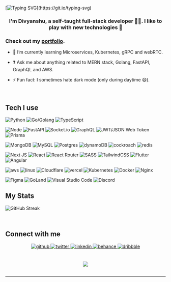 [![Typing SVG](https://readme-typing-svg.herokuapp.com?size=28&duration=3400&color=78F70C&lines=%F0%9F%91%8B+Namaste%2C+World!;%F0%9F%91%8B+Hello+World!;%F0%9F%91%8B+Bonjour%2C+World!;%F0%9F%91%8B+Hola%2C+World!)](https://git.io/typing-svg)

### <div style = "text-align: center" align="center">I'm Divyanshu, a self-taught full-stack developer 👨‍💻. I like to play with new technologies 🚀
### Check out my <a href = "https://divyanshu.pages.dev/" >portfolio</a>.
</div>  
  

- 🌱 I’m currently learning Microservices, Kubernetes, gRPC and webRTC.  
  

- ❓ Ask me about anything related to MERN stack, Golang, FastAPI, GraphQL and AWS.  
  

- ⚡ Fun fact: I sometimes hate dark mode (only during daytime 😄).
  

<br/>  


## Tech I use 

![Python](https://img.shields.io/badge/Python-14354C?style=for-the-badge&logo=python&logoColor=white)
![Go/Golang](https://img.shields.io/badge/go-%2300ADD8.svg?logo=go&logoColor=white&style=for-the-badge)
![TypeScript](https://img.shields.io/badge/typescript-%23007ACC.svg?logo=typescript&logoColor=white&style=for-the-badge)

![Node](https://img.shields.io/badge/Node.js-43853D?style=for-the-badge&logo=node.js&logoColor=white)
![FastAPI](https://img.shields.io/badge/FastAPI-005571?logo=fastapi&style=for-the-badge)
![Socket.io](https://img.shields.io/badge/Socket.io-black?logo=socket.io&badgeColor=010101&style=for-the-badge) 
![GraphQL](https://img.shields.io/badge/-GraphQL-E10098?logo=graphql&logoColor=white&style=for-the-badge)
![JWT/JSON Web Token](https://img.shields.io/badge/JWT-black?logo=JSON%20web%20tokens&style=for-the-badge)
![Prisma](https://img.shields.io/badge/Prisma-3982CE?style=for-the-badge&logo=Prisma&logoColor=white)

![MongoDB](https://img.shields.io/badge/MongoDB-%234ea94b.svg?logo=mongodb&logoColor=white&style=for-the-badge)
![MySQL](https://img.shields.io/badge/mysql-%2300f.svg?logo=mysql&logoColor=white&style=for-the-badge)
![Postgres](https://img.shields.io/badge/postgres-%23316192.svg?logo=postgresql&logoColor=white&style=for-the-badge) 
![dynamoDB]( 	https://img.shields.io/badge/Amazon%20DynamoDB-4053D6?style=for-the-badge&logo=Amazon%20DynamoDB&logoColor=white)
![cockroach]( 	https://img.shields.io/badge/Cockroach%20Labs-6933FF?style=for-the-badge&logo=Cockroach%20Labs&logoColor=white)
![redis](https://img.shields.io/badge/redis-%23DD0031.svg?&style=for-the-badge&logo=redis&logoColor=white)

![Next JS ](https://img.shields.io/badge/Next-black?logo=next.js&logoColor=white&style=for-the-badge)
![React](https://img.shields.io/badge/react-%2320232a.svg?logo=react&logoColor=%2361DAFB&style=for-the-badge)
![React Router](https://img.shields.io/badge/React_Router-CA4245?logo=react-router&logoColor=white&style=for-the-badge)
![SASS](https://img.shields.io/badge/SASS-hotpink.svg?logo=SASS&logoColor=white&style=for-the-badge)
![TailwindCSS](https://img.shields.io/badge/tailwindcss-%2338B2AC.svg?logo=tailwind-css&logoColor=white&style=for-the-badge) 
![Flutter]( 	https://img.shields.io/badge/Flutter-02569B?style=for-the-badge&logo=flutter&logoColor=white)
![Angular](https://img.shields.io/badge/Angular-DD0031?style=for-the-badge&logo=angular&logoColor=white)

![aws](https://img.shields.io/badge/Amazon_AWS-232F3E?style=for-the-badge&logo=amazon-aws&logoColor=white)
![linux]( 	https://img.shields.io/badge/Linux-FCC624?style=for-the-badge&logo=linux&logoColor=black)
![Cloudflare](https://img.shields.io/badge/Cloudflare-F38020?style=for-the-badge&logo=Cloudflare&logoColor=white)
![vercel](https://img.shields.io/badge/Vercel-000000?style=for-the-badge&logo=vercel&logoColor=white)
![Kubernetes](https://img.shields.io/badge/kubernetes-%23326ce5.svg?style=for-the-badge&logo=kubernetes&logoColor=white)
![Docker](https://img.shields.io/badge/docker-%230db7ed.svg?style=for-the-badge&logo=docker&logoColor=white)
![Nginx](https://img.shields.io/badge/nginx-%23009639.svg?style=for-the-badge&logo=nginx&logoColor=white)

![Figma](https://img.shields.io/badge/figma-%23F24E1E.svg?style=for-the-badge&logo=figma&logoColor=white)
![GoLand](https://img.shields.io/badge/GoLand-0f0f0f?&style=for-the-badge&logo=goland&logoColor=white)
![Visual Studio Code](https://img.shields.io/badge/Visual%20Studio%20Code-0078d7.svg?style=for-the-badge&logo=visual-studio-code&logoColor=white)
![Discord](https://img.shields.io/badge/Discord-%237289DA.svg?style=for-the-badge&logo=discord&logoColor=white)

## My Stats
![GitHub Streak](https://github-readme-streak-stats.herokuapp.com/?user=DivyanshuBhoyar&theme=dracula&date_format=M%20j[%2C%20Y]&fire=DD7510&ring=00DDAF&stroke=D50CDD&background=010E0FCE)

<br/>  


## Connect with me  
<div align="center">
<a href="https://github.com/DivyanshuBhoyar" target="_blank">
<img src=https://img.shields.io/badge/github-%2324292e.svg?&style=for-the-badge&logo=github&logoColor=white alt=github style="margin-bottom: 5px;" />
</a>
<a href="https://twitter.com/iamrishavanand" target="_blank">
<img src=https://img.shields.io/badge/twitter-%2300acee.svg?&style=for-the-badge&logo=twitter&logoColor=white alt=twitter style="margin-bottom: 5px;" />
</a>
<a href="https://linkedin.com/in/www.linkedin.com/in/divyanshu-bhoyar" target="_blank">
<img src=https://img.shields.io/badge/linkedin-%231E77B5.svg?&style=for-the-badge&logo=linkedin&logoColor=white alt=linkedin style="margin-bottom: 5px;" />
</a>
<a href="https://www.behance.net/divyanshubhoyar" target="_blank">
<img src=https://img.shields.io/badge/behance-%23191919.svg?&style=for-the-badge&logo=behance&logoColor=white alt=behance style="margin-bottom: 5px;" />
</a>
<a href="https://dribbble.com/divyanshubhoyar" target="_blank">
<img src=https://img.shields.io/badge/dribbble-%23E45285.svg?&style=for-the-badge&logo=dribbble&logoColor=white alt=dribbble style="margin-bottom: 5px;" />
</a>  
</div>  
 
<br/>  



<br/>  

<div align="center">
<img src="https://komarev.com/ghpvc/?username=DivyanshuBhoyar&&style=flat-square" align="center" />
</div>  

<br />

----

